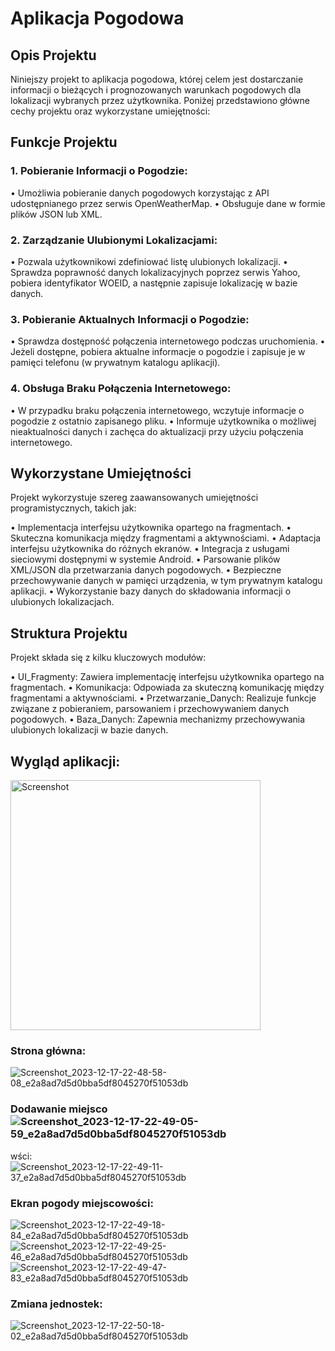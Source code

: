 # Aplikacja Pogodowa
## Opis Projektu
Niniejszy projekt to aplikacja pogodowa, której celem jest dostarczanie informacji o bieżących i prognozowanych warunkach pogodowych dla lokalizacji wybranych przez użytkownika. Poniżej przedstawiono główne cechy projektu oraz wykorzystane umiejętności:

## Funkcje Projektu
### 1. Pobieranie Informacji o Pogodzie:
• Umożliwia pobieranie danych pogodowych korzystając z API udostępnianego przez serwis OpenWeatherMap.
• Obsługuje dane w formie plików JSON lub XML.

### 2. Zarządzanie Ulubionymi Lokalizacjami:
• Pozwala użytkownikowi zdefiniować listę ulubionych lokalizacji.
• Sprawdza poprawność danych lokalizacyjnych poprzez serwis Yahoo, pobiera identyfikator WOEID, a następnie zapisuje lokalizację w bazie danych.

### 3. Pobieranie Aktualnych Informacji o Pogodzie:
• Sprawdza dostępność połączenia internetowego podczas uruchomienia.
• Jeżeli dostępne, pobiera aktualne informacje o pogodzie i zapisuje je w pamięci telefonu (w prywatnym katalogu aplikacji).

### 4. Obsługa Braku Połączenia Internetowego:
• W przypadku braku połączenia internetowego, wczytuje informacje o pogodzie z ostatnio zapisanego pliku.
• Informuje użytkownika o możliwej nieaktualności danych i zachęca do aktualizacji przy użyciu połączenia internetowego.

## Wykorzystane Umiejętności
Projekt wykorzystuje szereg zaawansowanych umiejętności programistycznych, takich jak:

• Implementacja interfejsu użytkownika opartego na fragmentach.
• Skuteczna komunikacja między fragmentami a aktywnościami.
• Adaptacja interfejsu użytkownika do różnych ekranów.
• Integracja z usługami sieciowymi dostępnymi w systemie Android.
• Parsowanie plików XML/JSON dla przetwarzania danych pogodowych.
• Bezpieczne przechowywanie danych w pamięci urządzenia, w tym prywatnym katalogu aplikacji.
• Wykorzystanie bazy danych do składowania informacji o ulubionych lokalizacjach.

## Struktura Projektu
Projekt składa się z kilku kluczowych modułów:

• UI_Fragmenty: Zawiera implementację interfejsu użytkownika opartego na fragmentach.
• Komunikacja: Odpowiada za skuteczną komunikację między fragmentami a aktywnościami.
• Przetwarzanie_Danych: Realizuje funkcje związane z pobieraniem, parsowaniem i przechowywaniem danych pogodowych.
• Baza_Danych: Zapewnia mechanizmy przechowywania ulubionych lokalizacji w bazie danych.

## Wygląd aplikacji:
<img src="https://github.com/KZielinskii/Pogoda/assets/58587948/f30edbde-eba0-4c79-b859-2843c6300aa8" width="400" alt="Screenshot">

### Strona główna:
![Screenshot_2023-12-17-22-48-58-08_e2a8ad7d5d0bba5df8045270f51053db](https://github.com/KZielinskii/Pogoda/assets/58587948/74513b29-c541-488e-93e7-c4c9e9198f13)
### Dodawanie miejsco![Screenshot_2023-12-17-22-49-05-59_e2a8ad7d5d0bba5df8045270f51053db](https://github.com/KZielinskii/Pogoda/assets/58587948/fb85728f-a370-420e-b68f-1f490b9d6da7)
wści:
![Screenshot_2023-12-17-22-49-11-37_e2a8ad7d5d0bba5df8045270f51053db](https://github.com/KZielinskii/Pogoda/assets/58587948/75cc52f2-f94a-4e92-b36f-2d02c213cfed)
### Ekran pogody miejscowości:
![Screenshot_2023-12-17-22-49-18-84_e2a8ad7d5d0bba5df8045270f51053db](https://github.com/KZielinskii/Pogoda/assets/58587948/6fa9e573-b82a-40f7-831d-16a1524d9960)
![Screenshot_2023-12-17-22-49-25-46_e2a8ad7d5d0bba5df8045270f51053db](https://github.com/KZielinskii/Pogoda/assets/58587948/dd7b87a8-acdf-4136-8e35-29ee3c34ed0d)
![Screenshot_2023-12-17-22-49-47-83_e2a8ad7d5d0bba5df8045270f51053db](https://github.com/KZielinskii/Pogoda/assets/58587948/e2c1e961-2d91-47f9-8299-1518a6224fd0)
### Zmiana jednostek:
![Screenshot_2023-12-17-22-50-18-02_e2a8ad7d5d0bba5df8045270f51053db](https://github.com/KZielinskii/Pogoda/assets/58587948/f30edbde-eba0-4c79-b859-2843c6300aa8)

